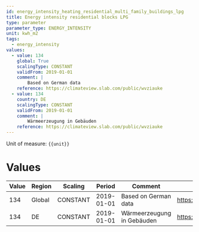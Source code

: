 ```yaml
---
id: energy_intensity_heating_residential_multi_family_buildings_lpg
title: Energy intensity residential blocks LPG
type: parameter
parameter_type: ENERGY_INTENSITY
unit: kwh_m2
tags:
  - energy_intensity
values:
  - value: 134
    global: True
    scalingType: CONSTANT
    validFrom: 2019-01-01
    comment: |
        Based on German data
    reference: https://climateview.slab.com/public/wvziauke
  - value: 134
    country: DE
    scalingType: CONSTANT
    validFrom: 2019-01-01
    comment: |
        Wärmeerzeugung in Gebäuden
    reference: https://climateview.slab.com/public/wvziauke
---
```



Unit of measure: `{{unit}}`


# Values


| Value | Region | Scaling | Period | Comment | Reference |
|-------|--------|---------|--------|---------|-----------|
| 134 | Global | CONSTANT | 2019-01-01 | Based on German data | https://climateview.slab.com/public/wvziauke |
| 134 | DE | CONSTANT | 2019-01-01 | Wärmeerzeugung in Gebäuden | https://climateview.slab.com/public/wvziauke |


